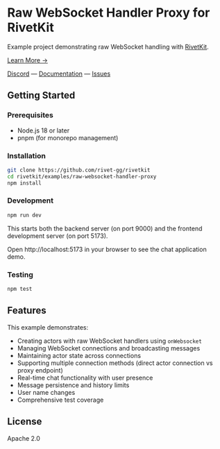# Raw WebSocket Handler Proxy for RivetKit

Example project demonstrating raw WebSocket handling with [RivetKit](https://rivetkit.org).

[Learn More →](https://github.com/rivet-gg/rivetkit)

[Discord](https://rivet.gg/discord) — [Documentation](https://rivetkit.org) — [Issues](https://github.com/rivet-gg/rivetkit/issues)

## Getting Started

### Prerequisites

- Node.js 18 or later
- pnpm (for monorepo management)

### Installation

```sh
git clone https://github.com/rivet-gg/rivetkit
cd rivetkit/examples/raw-websocket-handler-proxy
npm install
```

### Development

```sh
npm run dev
```

This starts both the backend server (on port 9000) and the frontend development server (on port 5173).

Open http://localhost:5173 in your browser to see the chat application demo.

### Testing

```sh
npm test
```

## Features

This example demonstrates:

- Creating actors with raw WebSocket handlers using `onWebsocket`
- Managing WebSocket connections and broadcasting messages
- Maintaining actor state across connections
- Supporting multiple connection methods (direct actor connection vs proxy endpoint)
- Real-time chat functionality with user presence
- Message persistence and history limits
- User name changes
- Comprehensive test coverage

## License

Apache 2.0
